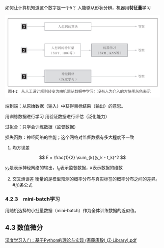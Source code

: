 如何让计算机知道这个数字是一个5？
人能够从形状分辨，机器用**特征量**学习

![](images/Pasted%20image%2020240625112250.png)


端到端：从原始数据（输入）中获得目标结果（输出）的意思。

用训练数据进行学习
用验证数据进行评估（泛化能力）

过拟合：只学会训练数据（监督数据）

损失函数：神经网络的性能；这个网络对监督数据有多大程度不一致


1. 均方误差

$$
E = \frac{1}{2} \sum_{k}(y_k - t_k)^2
$$

$y_k$是表示神经网络的输出，$t_k$表示监督数据，$k$表示数据的维数




2. 交叉熵误差
衡量的是模型预测的概率分布与真实标签的概率分布之间的差异。
#加条公式 



### 4.2.3　mini-batch学习
用随机选择的小批量数据（mini-batch）作为全体训练数据的近似值。

## 4.3 数值微分
[深度学习入门：基于Python的理论与实现 (斋藤康毅) (Z-Library).pdf](file:///D:/obsidian/AI/Deep%20Learning/%E6%B7%B1%E5%BA%A6%E5%AD%A6%E4%B9%A0%E5%85%A5%E9%97%A8%EF%BC%9A%E5%9F%BA%E4%BA%8EPython%E7%9A%84%E7%90%86%E8%AE%BA%E4%B8%8E%E5%AE%9E%E7%8E%B0%20(%E6%96%8B%E8%97%A4%E5%BA%B7%E6%AF%85)%20(Z-Library).pdf)
